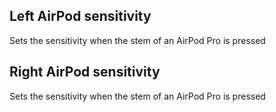 ## Left AirPod sensitivity

Sets the sensitivity when the stem of an AirPod Pro is pressed

## Right AirPod sensitivity

Sets the sensitivity when the stem of an AirPod Pro is pressed